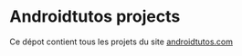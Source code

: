 # Androidtutos projects
Ce dépot contient tous les projets du site [androidtutos.com](https://androidtutos.com/)
